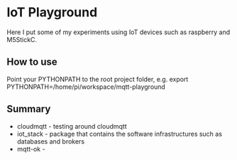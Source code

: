 # IoT Playground

Here I put some of my experiments using IoT devices such as raspberry and M5StickC.

## How to use
Point your PYTHONPATH to the root project folder, e.g. export PYTHONPATH=/home/pi/workspace/mqtt-playground

## Summary

* cloudmqtt - testing around cloudmqtt
* iot_stack - package that contains the software infrastructures such as databases and brokers
* mqtt-ok - 
